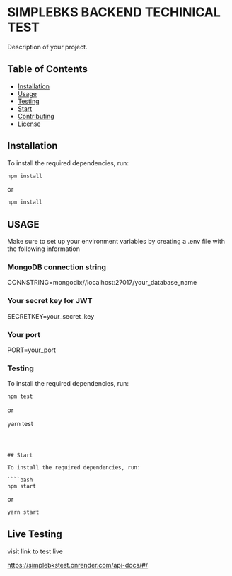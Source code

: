 # SIMPLEBKS BACKEND TECHINICAL TEST

Description of your project.

## Table of Contents

- [Installation](#installation)
- [Usage](#usage)
- [Testing](#testing)
- [Start](#start)
- [Contributing](#contributing)
- [License](#license)

## Installation

To install the required dependencies, run:

```bash
npm install

```

or

```bash
npm install

```

## USAGE

Make sure to set up your environment variables by creating a .env file with the following information

### MongoDB connection string

CONNSTRING=mongodb://localhost:27017/your_database_name

### Your secret key for JWT

SECRETKEY=your_secret_key

### Your port

PORT=your_port

### Testing

To install the required dependencies, run:

```bash
npm test

```

or

yarn test

`````



## Start

To install the required dependencies, run:

````bash
npm start

`````

or

```bash
yarn start

```

## Live Testing

visit link to test live

https://simplebkstest.onrender.com/api-docs/#/
